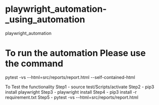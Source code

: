 # playwright_automation-_using_automation
playwright_automation


# To run the automation Please use the command
pytest -vs --html=src/reports/report.html --self-contained-html


To Test the functionality
Step1 - source test/Scripts/activate
Step2 - pip3 install playwright
Step3 - playwright install
Step4 - pip3 install -r requirement.txt
Step5 - pytest -vs  --html=src/reports/report.html 

